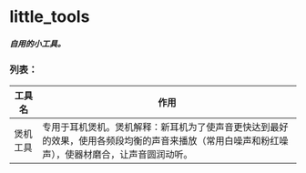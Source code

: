 # little_tools
##### 自用的小工具。

### 列表：

| 工具名  | 作用                                       |
| ---- | ---------------------------------------- |
| 煲机工具 | 专用于耳机煲机。煲机解释：新耳机为了使声音更快达到最好的效果，使用各频段均衡的声音来播放（常用白噪声和粉红噪声），使器材磨合，让声音圆润动听。 |

